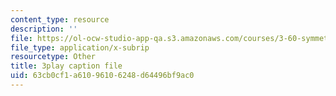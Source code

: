 ```yaml
---
content_type: resource
description: ''
file: https://ol-ocw-studio-app-qa.s3.amazonaws.com/courses/3-60-symmetry-structure-and-tensor-properties-of-materials-fall-2005/63cb0cf1a61096106248d64496bf9ac0_O8q7AqZxtXQ.srt
file_type: application/x-subrip
resourcetype: Other
title: 3play caption file
uid: 63cb0cf1-a610-9610-6248-d64496bf9ac0
---
```

